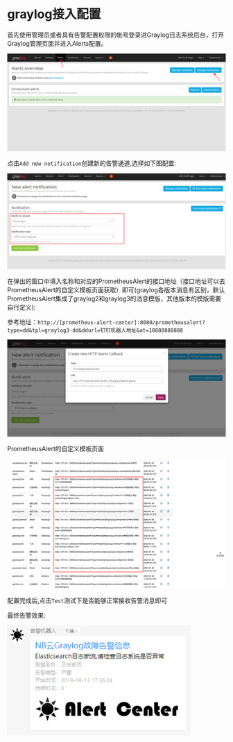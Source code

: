 # graylog接入配置
 
首先使用管理员或者具有告警配置权限的帐号登录进Graylog日志系统后台，打开Graylog管理页面并进入Alerts配置。

![graylog1](../images/graylog1.png)

点击```Add new notification```创建新的告警通道,选择如下图配置:

![graylog2](../images/graylog2.png)

在弹出的窗口中填入名称和对应的PrometheusAlert的接口地址（接口地址可以去PrometheusAlert的自定义模板页面获取）即可(graylog各版本消息有区别，默认PrometheusAlert集成了graylog2和graylog3的消息模版，其他版本的模版需要自行定义):

参考地址：`http://[prometheus-alert-center]:8080/prometheusalert?type=dd&tpl=graylog3-dd&ddurl=钉钉机器人地址&at=18888888888	`

![graylog3](../images/graylog3.png)

PrometheusAlert的自定义模板页面

![graylog3](../images/graylog5.png)

配置完成后,点击```Test```测试下是否能够正常接收告警消息即可

最终告警效果:

![graylog4](../images/graylog4.png)
